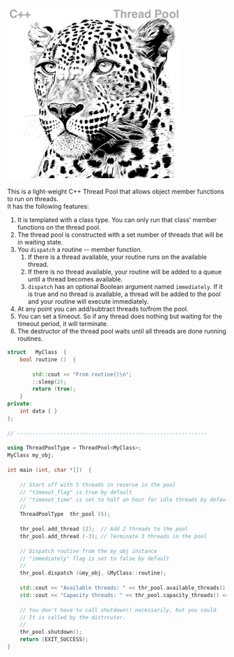 <!--
Copyright (c) 2023-2028, Hossein Moein
All rights reserved.

Redistribution and use in source and binary forms, with or without
modification, are permitted provided that the following conditions are met:
* Redistributions of source code must retain the above copyright
notice, this list of conditions and the following disclaimer.
* Redistributions in binary form must reproduce the above copyright
notice, this list of conditions and the following disclaimer in the
documentation and/or other materials provided with the distribution.
* Neither the name of Hossein Moein and/or the ThreadPool nor the
names of its contributors may be used to endorse or promote products
derived from this software without specific prior written permission.

THIS SOFTWARE IS PROVIDED BY THE COPYRIGHT HOLDERS AND CONTRIBUTORS "AS IS" AND
ANY EXPRESS OR IMPLIED WARRANTIES, INCLUDING, BUT NOT LIMITED TO, THE IMPLIED
WARRANTIES OF MERCHANTABILITY AND FITNESS FOR A PARTICULAR PURPOSE ARE
DISCLAIMED. IN NO EVENT SHALL Hossein Moein BE LIABLE FOR ANY
DIRECT, INDIRECT, INCIDENTAL, SPECIAL, EXEMPLARY, OR CONSEQUENTIAL DAMAGES
(INCLUDING, BUT NOT LIMITED TO, PROCUREMENT OF SUBSTITUTE GOODS OR SERVICES;
LOSS OF USE, DATA, OR PROFITS; OR BUSINESS INTERRUPTION) HOWEVER CAUSED AND
ON ANY THEORY OF LIABILITY, WHETHER IN CONTRACT, STRICT LIABILITY, OR TORT
(INCLUDING NEGLIGENCE OR OTHERWISE) ARISING IN ANY WAY OUT OF THE USE OF THIS
SOFTWARE, EVEN IF ADVISED OF THE POSSIBILITY OF SUCH DAMAGE.
-->
<img src="docs/Leopard.jpg" alt="ThreadPool Leopard" width="400" longdesc="https://htmlpreview.github.io/?https://github.com/hosseinmoein/ThreadPool/blob/master/README.md"/>

This is a light-weight C++ Thread Pool that allows object member functions to run on threads.<BR>
It has the following features:<BR>
1. It is templated with a class type. You can only run that class' member functions on the thread pool.
2. The thread pool is constructed with a set number of threads that will be in waiting state.
3. You `dispatch` a routine -- member function.
   1. If there is a thread available, your routine runs on the available thread.
   2. If there is no thread available, your routine will be added to a queue until a thread becomes available.
   3. `dispatch` has an optional Boolean argument named `immediately`. If it is true and no thread is available, a thread will be added to the pool and your routine will execute immediately.
4. At any point you can add/subtract threads to/from the pool.
5. You can set a timeout. So if any thread does nothing but waiting for the timeout period, it will terminate. 
6. The destructor of the thread pool waits until all threads are done running routines.

```cpp
struct   MyClass  {
    bool routine ()  {
    
        std::cout << "From routine()\n";
        ::sleep(2);
        return (true);
    }
private:
    int data { }
};

// -------------------------------------------------------------

using ThreadPoolType = ThreadPool<MyClass>;
MyClass my_obj;

int main (int, char *[])  {

    // Start off with 5 threads in reserve in the pool
    // "timeout_flag" is true by default
    // "timeout_time" is set to half an hour for idle threads by default
    //
    ThreadPoolType  thr_pool (5);

    thr_pool.add_thread (2);  // Add 2 threads to the pool
    thr_pool.add_thread (-3); // Terminate 3 threads in the pool

    // Dispatch routine from the my_obj instance
    // "immediately" flag is set to false by default
    //
    thr_pool.dispatch (&my_obj, &MyClass::routine);

    std::cout << "Available threads: " << thr_pool.available_threads() << std::endl;
    std::cout << "Capacity threads: " << thr_pool.capacity_threads() << std::endl;
    
    // You don't have to call shutdown() necessarily, but you could.
    // It is called by the distrcutor.
    //
    thr_pool.shutdown();
    return (EXIT_SUCCESS);
}
```
